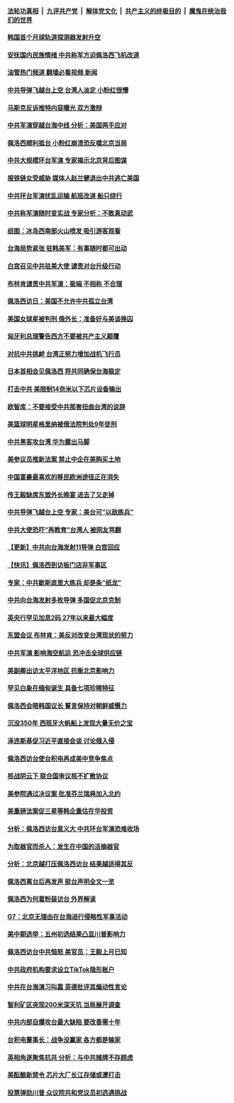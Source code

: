 ####  [法轮功真相](../../../../basic/blob/master/README.md?t=08061101) &nbsp;|&nbsp; [九评共产党](../../../../9ping.md/blob/master/README.md?t=08061101) &nbsp;|&nbsp; [解体党文化](../../../../jtdwh.md/blob/master/README.md?t=08061101)  &nbsp;|&nbsp; [共产主义的终极目的](../../../../gczydzjmd.md/blob/master/README.md?t=08061101) &nbsp;|&nbsp; [魔鬼在统治我们的世界](../../../../mgztzwmdsj.md/blob/master/README.md?t=08061101) 

#### [韩国首个月球轨道探测器发射升空](../pages/nsc418/n13796718.md?t=08061101) 

#### [安抚国内民族情绪 中共称军方迫佩洛西飞机改道](../pages/nsc418/n13796600.md?t=08061101) 

#### [油管热门频道 翻墙必看视频 新闻](http://45.76.130.85:81/youtube.html?08061101)

#### [中共导弹飞越台上空 台湾人淡定 小粉红很懵](../pages/nsc418/n13796390.md?t=08061101) 

#### [马斯克反诉推特内容曝光 双方激辩](../pages/nsc418/n13796498.md?t=08061101) 

#### [中共军演穿越台海中线 分析：美国两手应对](../pages/nsc418/n13796383.md?t=08061101) 

#### [佩洛西顺利抵台 小粉红崩溃恐反噬北京当局](../pages/nsc418/n13796449.md?t=08061101) 

#### [中共大规模环台军演 专家揭示北京背后图谋](../pages/nsc418/n13796523.md?t=08061101) 

#### [报铁链女受威胁 媒体人赵兰健退出中共逃亡美国](../pages/nsc418/n13796210.md?t=08061101) 

#### [中共环台军演扰乱运输 航班改道 船只绕行](../pages/nsc418/n13796504.md?t=08061101) 

#### [中共称军演随时变实战 专家分析：不敢真动武](../pages/nsc418/n13796365.md?t=08061101) 

#### [组图：冰岛西南部火山喷发 吸引游客观看](../pages/nsc418/n13796274.md?t=08061101) 

#### [台海局势紧张 驻韩美军：有事随时都可出动](../pages/nsc418/n13796391.md?t=08061101) 

#### [白宫召见中共驻美大使 谴责对台升级行动](../pages/nsc418/n13796385.md?t=08061101) 

#### [布林肯谴责中共军演：极端 不相称 不合理](../pages/nsc418/n13796366.md?t=08061101) 

#### [佩洛西访日：美国不允许中共孤立台湾](../pages/nsc418/n13796343.md?t=08061101) 

#### [美国女球星被判刑 俄外长：准备好与美谈换囚](../pages/nsc418/n13796335.md?t=08061101) 

#### [匈牙利总理警告西方不要被共产主义颠覆](../pages/nsc418/n13796273.md?t=08061101) 

#### [对抗中共挑衅 台湾正努力增加战机飞行员](../pages/nsc418/n13796200.md?t=08061101) 

#### [日本首相会见佩洛西 将共同确保台海稳定](../pages/nsc418/n13795983.md?t=08061101) 

#### [打击中共 美限制14奈米以下芯片设备输出](../pages/nsc418/n13795907.md?t=08061101) 

#### [欧智库：不要接受中共那套扭曲台湾的说辞](../pages/nsc418/n13795852.md?t=08061101) 

#### [美篮球明星格里纳被俄法院判处9年徒刑](../pages/nsc418/n13795869.md?t=08061101) 

#### [中共黑客攻台湾 华为露出马脚](../pages/nsc418/n13795596.md?t=08061101) 

#### [美参议员推新法案 禁止中企在美购买土地](../pages/nsc418/n13795626.md?t=08061101) 

#### [中国富豪最喜欢的移民欧洲途径正在消失](../pages/nsc418/n13795661.md?t=08061101) 

#### [传王毅缺席东盟外长晚宴 进去了又走掉](../pages/nsc418/n13795674.md?t=08061101) 

#### [中共导弹飞越台上空 专家：美台可“以敌练兵”](../pages/nsc418/n13795497.md?t=08061101) 

#### [中共大使恐吓“再教育”台湾人 被网友骂翻](../pages/nsc418/n13795733.md?t=08061101) 

#### [【更新】中共向台海发射11导弹 白宫回应](../pages/nsc418/n13795616.md?t=08061101) 

#### [【快讯】佩洛西到访板门店非军事区](../pages/nsc418/n13795722.md?t=08061101) 

#### [专家：中共歇斯底里大练兵 却是条“纸龙”](../pages/nsc418/n13795695.md?t=08061101) 

#### [中共向台海发射多枚导弹 多国促北京克制](../pages/nsc418/n13795642.md?t=08061101) 

#### [英央行罕见加息2码 27年以来最大幅度](../pages/nsc418/n13795597.md?t=08061101) 

#### [东盟会议 布林肯：美反对改变台湾现状的努力](../pages/nsc418/n13795470.md?t=08061101) 

#### [中共军演 影响海空航运 恐冲击全球供应链](../pages/nsc418/n13795437.md?t=08061101) 

#### [美副卿出访太平洋地区 抗衡北京影响力](../pages/nsc418/n13795412.md?t=08061101) 

#### [罕见白象在缅甸诞生 具备七项珍稀特征](../pages/nsc418/n13795421.md?t=08061101) 

#### [佩洛西会晤韩国议长 誓言保持对朝鲜威慑力](../pages/nsc418/n13795357.md?t=08061101) 

#### [沉没350年 西班牙大帆船上发现大量无价之宝](../pages/nsc418/n13795053.md?t=08061101) 

#### [泽连斯基促习近平直接会谈 讨论俄入侵](../pages/nsc418/n13795141.md?t=08061101) 

#### [佩洛西访台使台积电再成美中竞争焦点](../pages/nsc418/n13795118.md?t=08061101) 

#### [核战阴云下 联合国审议核不扩散协议](../pages/nsc418/n13795103.md?t=08061101) 

#### [美参院通过决议案 批准芬兰瑞典加入北约](../pages/nsc418/n13794992.md?t=08061101) 

#### [美重磅法案促三星等韩企重估在华投资](../pages/nsc418/n13794932.md?t=08061101) 

#### [分析：佩洛西访台意义大 中共环台军演恐难收场](../pages/nsc418/n13794703.md?t=08061101) 

#### [为取器官而杀人：发生在中国的活摘器官](../pages/nsc418/n13794731.md?t=08061101) 

#### [分析：北京越打压佩洛西访台 结果越适得其反](../pages/nsc418/n13794881.md?t=08061101) 

#### [佩洛西离台后再发声 挺台声明全文一览](../pages/nsc418/n13794931.md?t=08061101) 

#### [佩洛西为何着粉装访台 外界解读](../pages/nsc418/n13794865.md?t=08061101) 

#### [G7：北京无理由在台海进行侵略性军事活动](../pages/nsc418/n13794854.md?t=08061101) 

#### [美中期选举：五州初选结果凸显川普影响力](../pages/nsc418/n13794728.md?t=08061101) 

#### [佩洛西访台中共恼怒 美官员：王毅上月已知](../pages/nsc418/n13794764.md?t=08061101) 

#### [中共政府机构要求设立TikTok隐形账户](../pages/nsc418/n13794855.md?t=08061101) 

#### [中共在台海演习叫嚣 英德批评其煽动性言论](../pages/nsc418/n13794857.md?t=08061101) 

#### [智利矿区突现200米深天坑 当局展开调查](../pages/nsc418/n13794532.md?t=08061101) 

#### [中共内部自爆攻台最大缺陷 要改善需十年](../pages/nsc418/n13794675.md?t=08061101) 

#### [台积电董事长：战争没赢家 各方都是输家](../pages/nsc418/n13794320.md?t=08061101) 

#### [英相角逐聚焦抗共 分析：与中共摊牌不存顾虑](../pages/nsc418/n13794193.md?t=08061101) 

#### [美酝酿新禁令 芯片大厂长江存储或遭打击](../pages/nsc418/n13794051.md?t=08061101) 

#### [投票弹劾川普 众议院共和党议员初选遇挑战](../pages/nsc418/n13794066.md?t=08061101) 

<img src='http://gfw-breaker.win/goodnews/indexes/nsc418.md' width='0px' height='0px'/>

